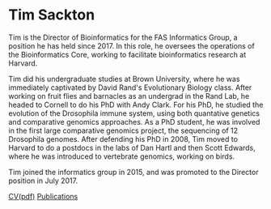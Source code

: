 # Tim Sackton

Tim is the Director of Bioinformatics for the FAS Informatics Group, a position he has held since 2017. In this role, he oversees the operations of the Bioinformatics Core, working to facilitate bioinformatics research at Harvard. 

Tim did his undergraduate studies at Brown University, where he was immediately captivated by David Rand's Evolutionary Biology class. After working on fruit flies and barnacles as an undergrad in the Rand Lab, he headed to Cornell to do his PhD with Andy Clark. For his PhD, he studied the evolution of the Drosophila immune system, using both quantative genetics and comparative genomics approaches. As a PhD student, he was involved in the first large comparative genomics project, the sequencing of 12 Drosophila genomes. After defending his PhD in 2008, Tim moved to Harvard to do a postdocs in the labs of Dan Hartl and then Scott Edwards, where he was introduced to vertebrate genomics, working on birds. 

Tim joined the informatics group in 2015, and was promoted to the Director position in July 2017.

[CV(pdf)](about/people/Sackton-CV-current.pdf)
[Publications](https://scholar.google.com/citations?hl=en&user=u8RfnXoAAAAJ&view_op=list_works&sortby=pubdate)